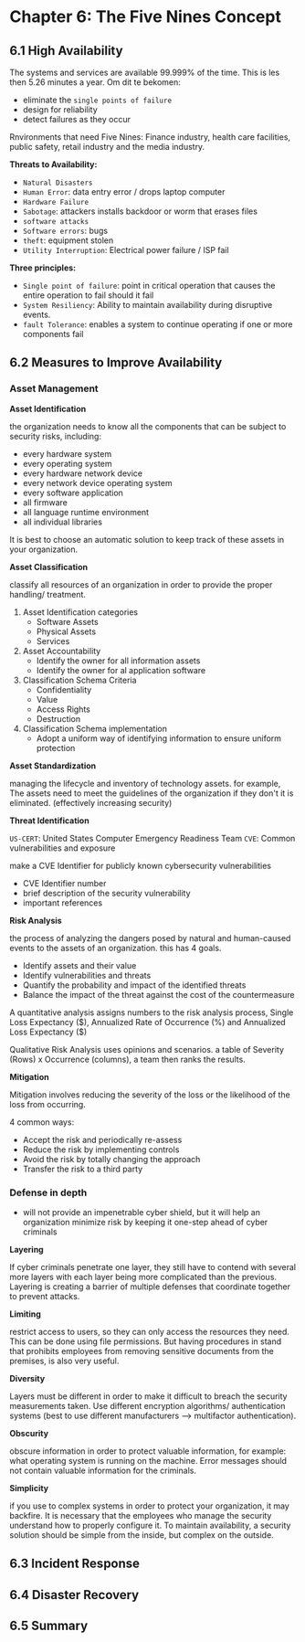 # Chapter 6: The Five Nines Concept
## 6.1 High Availability

The systems and services are available 99.999% of the time. This is les then 5.26 minutes a year.
Om dit te bekomen:

- eliminate the `single points of failure`
- design for reliability
- detect failures as they occur

Rnvironments that need Five Nines: Finance industry, health care facilities, public safety, retail industry and the media industry. 

**Threats to Availability:**

- `Natural Disasters`
- `Human Error`:  data entry error / drops laptop computer
- `Hardware Failure`
- `Sabotage`: attackers installs backdoor or worm that erases files
- `software attacks`
- `Software errors`: bugs
- `theft`: equipment stolen
- `Utility Interruption`: Electrical power failure / ISP fail



**Three principles:**

- `Single point of failure`: point in critical operation that causes the entire operation to fail should it fail 
- `System Resiliency`: Ability to maintain availability during disruptive events.
- `fault Tolerance`: enables a system to continue operating if one or more components fail

## 6.2 Measures to Improve Availability

### Asset Management

**Asset Identification**

the organization needs to know all the components that can be subject to security risks, including:

- every hardware system
- every operating system
- every hardware network device
- every network device operating system
- every software application
- all firmware
- all language runtime environment
- all individual libraries

It is best to choose an automatic solution to keep track of these assets in your organization.

**Asset Classification**

classify all resources of an organization in order to provide the proper handling/ treatment.

1. Asset Identification categories
   - Software Assets
   - Physical Assets
   - Services
2. Asset Accountability
   - Identify the owner for all information assets
   - Identify the owner for al application software
3. Classification Schema Criteria
   - Confidentiality
   - Value
   - Access Rights
   - Destruction
4. Classification Schema implementation
   - Adopt a uniform way of identifying information to ensure uniform protection

**Asset Standardization**

managing the lifecycle and inventory of technology assets. for example, The assets need to meet the guidelines of the organization if they don't it is eliminated. (effectively increasing security)

**Threat Identification**

`US-CERT`: United States Computer Emergency Readiness Team
`CVE`: Common vulnerabilities and exposure

make a CVE Identifier for publicly known cybersecurity vulnerabilities

- CVE Identifier number
- brief description of the security vulnerability
- important references

**Risk Analysis**

the process of analyzing the dangers posed by natural and human-caused events to the assets of an organization. this has 4 goals.

- Identify assets and their value
- Identify vulnerabilities and threats
- Quantify the probability and impact of the identified threats
- Balance the impact of the threat against the cost of the countermeasure

A quantitative analysis assigns numbers to the risk analysis process, Single Loss Expectancy (\$), Annualized Rate of Occurrence (%) and Annualized Loss Expectancy (\$)

Qualitative Risk Analysis uses opinions and scenarios. a table of Severity (Rows) x Occurrence (columns), a team then ranks the results.

  **Mitigation**

Mitigation involves reducing the severity of the loss or the likelihood of the loss from occurring.

4 common ways:

- Accept the risk and periodically re-assess
- Reduce the risk by implementing controls
- Avoid the risk by totally changing the approach
- Transfer the risk to a third party

### Defense in depth

- will not provide an impenetrable cyber shield, but it will help an organization minimize risk by keeping it one-step ahead of cyber criminals

**Layering**

If cyber criminals penetrate one layer, they still have to contend with several more layers with each layer being more complicated than the previous. Layering is creating a barrier of multiple defenses that coordinate together to prevent attacks. 

**Limiting**

restrict access to users, so they can only access the resources they need. This can be done using file permissions. But having procedures in stand that prohibits employees from removing sensitive documents from the premises, is also very useful.

**Diversity**

Layers must be different in order to make it difficult to breach the security measurements taken. Use different encryption algorithms/ authentication systems (best to use different manufacturers --> multifactor authentication). 

**Obscurity**

obscure information in order to protect valuable information, for example: what operating system is running on the machine. Error messages should not contain valuable information for the criminals. 

**Simplicity**

if you use to complex systems in order to protect your organization, it may backfire. It is necessary that the employees who manage the security understand how to properly configure it. To maintain availability, a security solution should be simple from the inside, but complex on the outside.

## 6.3 Incident Response

## 6.4 Disaster Recovery

## 6.5 Summary
